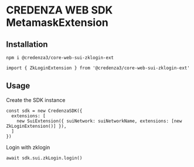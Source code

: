 # CREDENZA WEB SDK MetamaskExtension

## Installation

```
npm i @credenza3/core-web-sui-zklogin-ext

import { ZkLoginExtension } from '@credenza3/core-web-sui-zklogin-ext'
```

## Usage

Create the SDK instance

```
const sdk = new CredenzaSDK({
  extensions: [
    new SuiExtension({ suiNetwork: suiNetworkName, extensions: [new ZkLoginExtension()] }),
  ]
})
```

Login with zklogin

```
await sdk.sui.zkLogin.login()
```
